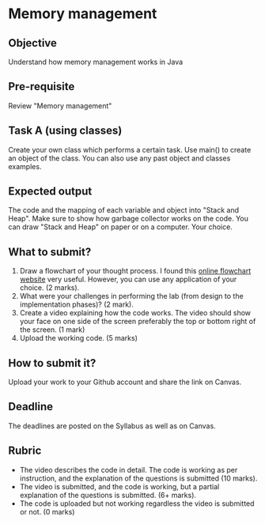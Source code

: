 # Memory management

## Objective
Understand how memory management works in Java

## Pre-requisite
Review "Memory management"

## Task A (using classes)
Create your own class which performs a certain task. Use main() to create an object of the class. You can also use any past object and classes
examples.

## Expected output
The code and the mapping of each variable and object into "Stack and Heap". Make sure to show how garbage collector works on the code.
You can draw "Stack and Heap" on paper or on a computer. Your choice.

## What to submit?
1. Draw a flowchart of your thought process. I found this [online flowchart website](http://www.draw.io) very useful. However, you can use any application of your choice. (2 marks).   
2. What were your challenges in performing the lab (from design to the implementation phases)? (2 mark).  
3. Create a video explaining how the code works. The video should show your face on one side of the screen preferably the top or bottom right of the screen. (1 mark)
4. Upload the working code. (5 marks)

## How to submit it?
Upload your work to your Github account and share the link on Canvas.

## Deadline
The deadlines are posted on the Syllabus as well as on Canvas.

## Rubric
- The video describes the code in detail. The code is working as per instruction, and the explanation of the questions is submitted (10 marks).  
- The video is submitted, and the code is working, but a partial explanation of the questions is submitted. (6+ marks).  
- The code is uploaded but not working regardless the video is submitted or not. (0 marks)



